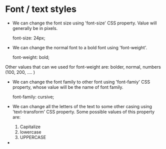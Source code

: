 # Font / text styles

* We can change the font size using 'font-size' CSS property. Value will generally be in pixels.

    font-size: 24px;

* We can change the normal font to a bold font using 'font-weight'.

    font-weight: bold;

Other values that can we used for font-weight are: bolder, normal, numbers (100, 200, .... )

* We can change the font family to other font using 'font-famiy' CSS property, whose value will be the name of font family.

    font-family: cursive;

* We can change all the letters of the text to some other casing using 'text-transform' CSS property. Some possible values of this property are:

    1. Capitalize
    2. lowercase
    3. UPPERCASE

* 